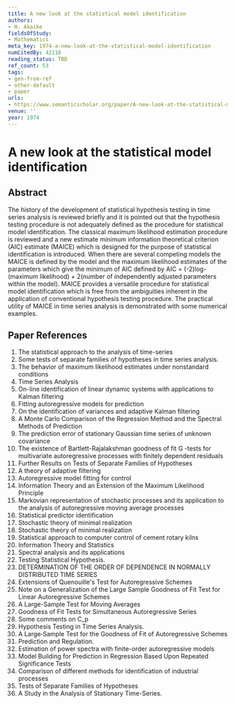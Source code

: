 ```yaml
---
title: A new look at the statistical model identification
authors:
- H. Akaike
fieldsOfStudy:
- Mathematics
meta_key: 1974-a-new-look-at-the-statistical-model-identification
numCitedBy: 42118
reading_status: TBD
ref_count: 53
tags:
- gen-from-ref
- other-default
- paper
urls:
- https://www.semanticscholar.org/paper/A-new-look-at-the-statistical-model-identification-Akaike/50a42ed2f81b9fe150883a6c89194c88a9647106?sort=total-citations
venue: ''
year: 1974
---
```


# A new look at the statistical model identification

## Abstract

The history of the development of statistical hypothesis testing in time series analysis is reviewed briefly and it is pointed out that the hypothesis testing procedure is not adequately defined as the procedure for statistical model identification. The classical maximum likelihood estimation procedure is reviewed and a new estimate minimum information theoretical criterion (AIC) estimate (MAICE) which is designed for the purpose of statistical identification is introduced. When there are several competing models the MAICE is defined by the model and the maximum likelihood estimates of the parameters which give the minimum of AIC defined by AIC = (-2)log-(maximum likelihood) + 2(number of independently adjusted parameters within the model). MAICE provides a versatile procedure for statistical model identification which is free from the ambiguities inherent in the application of conventional hypothesis testing procedure. The practical utility of MAICE in time series analysis is demonstrated with some numerical examples.

## Paper References

1. The statistical approach to the analysis of time-series
2. Some tests of separate families of hypotheses in time series analysis.
3. The behavior of maximum likelihood estimates under nonstandard conditions
4. Time Series Analysis
5. On-line identification of linear dynamic systems with applications to Kalman filtering
6. Fitting autoregressive models for prediction
7. On the identification of variances and adaptive Kalman filtering
8. A Monte Carlo Comparison of the Regression Method and the Spectral Methods of Prediction
9. The prediction error of stationary Gaussian time series of unknown covariance
10. The existence of Bartlett-Rajalakshman goodness of fit G -tests for multivariate autoregressive processes with finitely dependent residuals
11. Further Results on Tests of Separate Families of Hypotheses
12. A theory of adaptive filtering
13. Autoregressive model fitting for control
14. Information Theory and an Extension of the Maximum Likelihood Principle
15. Markovian representation of stochastic processes and its application to the analysis of autoregressive moving average processes
16. Statistical predictor identification
17. Stochastic theory of minimal realization
18. Stochastic theory of minimal realization
19. Statistical approach to computer control of cement rotary kilns
20. Information Theory and Statistics
21. Spectral analysis and its applications
22. Testing Statistical Hypothesis.
23. DETERMINATION OF THE ORDER OF DEPENDENCE IN NORMALLY DISTRIBUTED TIME SERIES
24. Extensions of Quenouille's Test for Autoregressive Schemes
25. Note on a Generalization of the Large Sample Goodness of Fit Test for Linear Autoregressive Schemes
26. A Large-Sample Test for Moving Averages
27. Goodness of Fit Tests for Simultaneous Autoregressive Series
28. Some comments on C_p
29. Hypothesis Testing in Time Series Analysis.
30. A Large‐Sample Test for the Goodness of Fit of Autoregressive Schemes
31. Prediction and Regulation.
32. Estimation of power spectra with finite-order autoregressive models
33. Model Building for Prediction in Regression Based Upon Repeated Significance Tests
34. Comparison of different methods for identification of industrial processes
35. Tests of Separate Families of Hypotheses
36. A Study in the Analysis of Stationary Time-Series.
